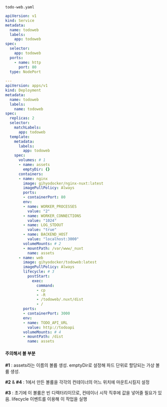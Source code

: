 `todo-web.yaml`
```yaml
apiVersion: v1
kind: Service
metadata:
  name: todoweb
  labels:
    app: todoweb
spec:
  selector:
    app: todoweb
  ports:
    - name: http
      port: 80
  type: NodePort
  
---
apiVersion: apps/v1
kind: Deployment
metadata:
  name: todoweb
  labels:
    name: todoweb
spec:
  replicas: 2
  selector:
    matchLabels:
      app: todoweb
  template:
    metadata:
      labels:
        app: todoweb
    spec:
      volumes: # 1
      - name: assets
        emptyDir: {}
      containers:
      - name: nginx
        image: gihyodocker/nginx-nuxt:latest
        imagePullPolicy: Always
        ports:
        - containerPort: 80
        env:
        - name: WORKER_PROCESSES
          value: "2"
        - name: WORKER_CONNECTIONS
          value: "1024"
        - name: LOG_STDOUT
          value: "true"
        - name: BACKEND_HOST
          value: "localhost:3000"
        volumeMounts: # 2
        - mountPath: /var/www/_nuxt
          name: assets
      - name: web
        image: gihyodocker/todoweb:latest
        imagePullPolicy: Always
        lifecycle: # 3
          postStart:
            exec:
              command:
              - cp
              - -R
              - /todoweb/.nuxt/dist
              - /
        ports:
        - containerPort: 3000
        env:
        - name: TODO_API_URL
          value: http://todoapi
        volumeMounts: # 4
        - mountPath: /dist
          name: assets
```

#### 주의해서 볼 부분
**#1** : assets라는 이름의 볼륨 생성. emptyDir로 설정해 파드 단위로 할당되는 가상 볼륨 생성.

**#2** & **#4** : 1에서 만든 볼륨을 각각의 컨테이너의 어느 위치에 마운트시킬지 설정

**#3** : 초기에 이 볼륨은 빈 디렉터리이므로, 컨테이너 시작 직후에 값을 넣어줄 필요가 있음. lifecycle 이벤트를
이용해 이 작업을 실행